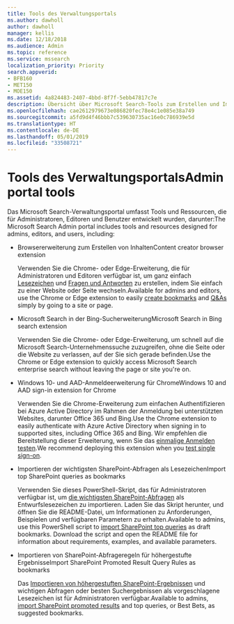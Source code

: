 ```yaml
---
title: Tools des Verwaltungsportals
ms.author: dawholl
author: dawholl
manager: kellis
ms.date: 12/18/2018
ms.audience: Admin
ms.topic: reference
ms.service: mssearch
localization_priority: Priority
search.appverid:
- BFB160
- MET150
- MOE150
ms.assetid: 4a824483-2407-4bbd-8f7f-5ebb47817c7e
description: Übersicht über Microsoft Search-Tools zum Erstellen und Importieren von Ergebnissen, zum automatischen Anmelden und zum Suchen von einer beliebigen Stelle aus.
ms.openlocfilehash: cae2612979673e086820fec78e4c1e085e38a749
ms.sourcegitcommit: a5fd9d4f46bbb7c539630735ac16e0c786939e5d
ms.translationtype: HT
ms.contentlocale: de-DE
ms.lasthandoff: 05/01/2019
ms.locfileid: "33508721"
---
```

# <a name="admin-portal-tools"></a><span data-ttu-id="a47fe-103">Tools des Verwaltungsportals</span><span class="sxs-lookup"><span data-stu-id="a47fe-103">Admin portal tools</span></span>

<span data-ttu-id="a47fe-104">Das Microsoft Search-Verwaltungsportal umfasst Tools und Ressourcen, die für Administratoren, Editoren und Benutzer entwickelt wurden, darunter:</span><span class="sxs-lookup"><span data-stu-id="a47fe-104">The Microsoft Search Admin portal includes tools and resources designed for admins, editors, and users, including:</span></span>
  
- <span data-ttu-id="a47fe-105">Browsererweiterung zum Erstellen von Inhalten</span><span class="sxs-lookup"><span data-stu-id="a47fe-105">Content creator browser extension</span></span>
    
    <span data-ttu-id="a47fe-106">Verwenden Sie die Chrome- oder Edge-Erweiterung, die für Administratoren und Editoren verfügbar ist, um ganz einfach [Lesezeichen](create-bookmarks.md) und [Fragen und Antworten](create-qas.md) zu erstellen, indem Sie einfach zu einer Website oder Seite wechseln.</span><span class="sxs-lookup"><span data-stu-id="a47fe-106">Available for admins and editors, use the Chrome or Edge extension to easily [create bookmarks](create-bookmarks.md) and [Q&As](create-qas.md) simply by going to a site or page.</span></span> 
    
- <span data-ttu-id="a47fe-107">Microsoft Search in der Bing-Sucherweiterung</span><span class="sxs-lookup"><span data-stu-id="a47fe-107">Microsoft Search in Bing search extension</span></span>
    
    <span data-ttu-id="a47fe-108">Verwenden Sie die Chrome- oder Edge-Erweiterung, um schnell auf die Microsoft Search-Unternehmenssuche zuzugreifen, ohne die Seite oder die Website zu verlassen, auf der Sie sich gerade befinden.</span><span class="sxs-lookup"><span data-stu-id="a47fe-108">Use the Chrome or Edge extension to quickly access Microsoft Search enterprise search without leaving the page or site you're on.</span></span>
    
- <span data-ttu-id="a47fe-109">Windows 10- und AAD-Anmeldeerweiterung für Chrome</span><span class="sxs-lookup"><span data-stu-id="a47fe-109">Windows 10 and AAD sign-in extension for Chrome</span></span>
    
    <span data-ttu-id="a47fe-110">Verwenden Sie die Chrome-Erweiterung zum einfachen Authentifizieren bei Azure Active Directory im Rahmen der Anmeldung bei unterstützten Websites, darunter Office 365 und Bing.</span><span class="sxs-lookup"><span data-stu-id="a47fe-110">Use the Chrome extension to easily authenticate with Azure Active Directory when signing in to supported sites, including Office 365 and Bing.</span></span> <span data-ttu-id="a47fe-111">Wir empfehlen die Bereitstellung dieser Erweiterung, wenn Sie das [einmalige Anmelden testen](test-single-sign-on.md).</span><span class="sxs-lookup"><span data-stu-id="a47fe-111">We recommend deploying this extension when you [test single sign-on](test-single-sign-on.md).</span></span>
    
- <span data-ttu-id="a47fe-112">Importieren der wichtigsten SharePoint-Abfragen als Lesezeichen</span><span class="sxs-lookup"><span data-stu-id="a47fe-112">Import top SharePoint queries as bookmarks</span></span>
    
    <span data-ttu-id="a47fe-p102">Verwenden Sie dieses PowerShell-Skript, das für Administratoren verfügbar ist, um [die wichtigsten SharePoint-Abfragen](import-sharepoint-promoted-results-and-top-queries.md) als Entwurfslesezeichen zu importieren. Laden Sie das Skript herunter, und öffnen Sie die README-Datei, um Informationen zu Anforderungen, Beispielen und verfügbaren Parametern zu erhalten.</span><span class="sxs-lookup"><span data-stu-id="a47fe-p102">Available to admins, use this PowerShell script to [import SharePoint top queries](import-sharepoint-promoted-results-and-top-queries.md) as draft bookmarks. Download the script and open the README file for information about requirements, examples, and available parameters.</span></span> 
    
- <span data-ttu-id="a47fe-115">Importieren von SharePoint-Abfrageregeln für höhergestufte Ergebnisse</span><span class="sxs-lookup"><span data-stu-id="a47fe-115">Import SharePoint Promoted Result Query Rules as bookmarks</span></span>
    
    <span data-ttu-id="a47fe-116">Das [Importieren von höhergestuften SharePoint-Ergebnissen](import-sharepoint-promoted-results-and-top-queries.md) und wichtigen Abfragen oder besten Suchergebnissen als vorgeschlagene Lesezeichen ist für Administratoren verfügbar.</span><span class="sxs-lookup"><span data-stu-id="a47fe-116">Available to admins, [import SharePoint promoted results](import-sharepoint-promoted-results-and-top-queries.md) and top queries, or Best Bets, as suggested bookmarks.</span></span> 

  

